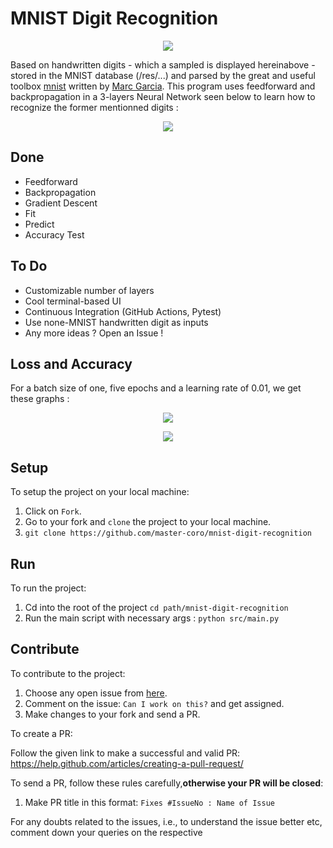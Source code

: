 # MNIST Digit Recognition

<p align="center">
<img src="https://raw.githubusercontent.com/master-coro/mnist-digit-recognition/master/res/MNIST.png">
</p>

Based on handwritten digits - which a sampled is displayed hereinabove -  stored in the MNIST database (/res/...) and parsed by the great and useful toolbox [mnist](https://github.com/datapythonista/mnist) written by [Marc Garcia](https://github.com/datapythonista). This program uses feedforward and backpropagation in a 3-layers Neural Network seen below to learn how to recognize the former mentionned digits :

<p align="center">
<img src="https://raw.githubusercontent.com/master-coro/mnist-digit-recognition/master/res/iHDtO.png">
</p>

## Done

* Feedforward
* Backpropagation
* Gradient Descent
* Fit
* Predict
* Accuracy Test

## To Do

* Customizable number of layers
* Cool terminal-based UI
* Continuous Integration (GitHub Actions, Pytest)
* Use none-MNIST handwritten digit as inputs
* Any more ideas ? Open an Issue !

## Loss and Accuracy

For a batch size of one, five epochs and a learning rate of 0.01, we get these graphs :

<p align="center">
<img src="https://raw.githubusercontent.com/master-coro/mnist-digit-recognition/master/res/lossfunction.png">
</p>
<p align="center">
<img src="https://raw.githubusercontent.com/master-coro/mnist-digit-recognition/master/res/accuracyfunction.png">
</p>

## Setup

To setup the project on your local machine:

1. Click on `Fork`.
2. Go to your fork and `clone` the project to your local machine.
3. `git clone https://github.com/master-coro/mnist-digit-recognition`

## Run

To run the project:
1. Cd into the root of the project `cd path/mnist-digit-recognition`
2. Run the main script with necessary args : `python src/main.py`

## Contribute

To contribute to the project:

1. Choose any open issue from [here](https://github.com/master-coro/mnist-digit-recognition/issues). 
2. Comment on the issue: `Can I work on this?` and get assigned.
3. Make changes to your fork and send a PR.

To create a PR:

Follow the given link to make a successful and valid PR: https://help.github.com/articles/creating-a-pull-request/

To send a PR, follow these rules carefully,**otherwise your PR will be closed**:

1. Make PR title in this format: `Fixes #IssueNo : Name of Issue`

For any doubts related to the issues, i.e., to understand the issue better etc, comment down your queries on the respective 
